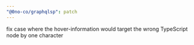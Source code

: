 ```yaml
---
"@0no-co/graphqlsp": patch
---
```


fix case where the hover-information would target the wrong TypeScript node by one character
